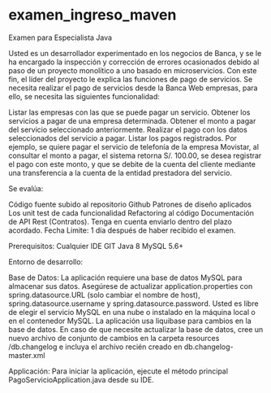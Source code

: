 # examen_ingreso_maven
Examen para Especialista Java

Usted es un desarrollador experimentado en los negocios de Banca, y se le ha encargado la inspección y corrección de errores ocasionados debido al paso de un proyecto monolítico a uno basado en microservicios. Con este fin, el líder del proyecto le explica las funciones de pago de servicios. Se necesita realizar el pago de servicios desde la Banca Web empresas, para ello, se necesita las siguientes funcionalidad:

Listar las empresas con las que se puede pagar un servicio.
Obtener los servicios a pagar de una empresa determinada.
Obtener el monto a pagar del servicio seleccionado anteriormente.
Realizar el pago con los datos seleccionados del servicio a pagar.
Listar los pagos registrados.
Por ejemplo, se quiere pagar el servicio de telefonía de la empresa Movistar, al consultar el monto a pagar, el sistema retorna S/. 100.00, se desea registrar el pago con este monto, y que se debite de la cuenta del cliente mediante una transferencia a la cuenta de la entidad prestadora del servicio.

Se evalúa:

Código fuente subido al repositorio Github
Patrones de diseño aplicados
Los unit test de cada funcionalidad
Refactoring al código
Documentación de API Rest (Contratos).
Tenga en cuenta enviarlo dentro del plazo acordado. Fecha Limite: 1 día después de haber recibido el examen.

Prerequisitos: Cualquier IDE GIT Java 8 MySQL 5.6+

Entorno de desarrollo:

Base de Datos:
 La aplicación requiere una base de datos MySQL para almacenar sus datos. Asegúrese de actualizar application.properties con spring.datasource.URL (solo cambiar el nombre de host), spring.datasource.username y spring.datasource.password. Usted es libre de elegir el servicio MySQL en una nube o instalado en la máquina local o en el contenedor MySQL.
     La aplicación usa liquibase para cambios en la base de datos. En caso de que necesite actualizar la base de datos, cree un nuevo archivo de conjunto de cambios en la carpeta resources /db.changelog e incluya el archivo recién creado en db.changelog-master.xml

Applicación:
 Para iniciar la aplicación, ejecute el método principal PagoServicioApplication.java desde su IDE.
